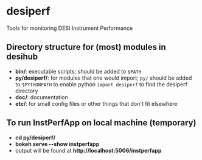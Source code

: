 # desiperf
Tools for monitoring DESI Instrument Performance

## Directory structure for (most) modules in desihub

  * **bin/**: executable scripts; should be added to `$PATH`
  * **py/desiperf/**: for modules that one would import; `py/` should be added to `$PYTHONPATH`
    to enable python `import desiperf` to find the desiperf directory
  * **doc/**: documentation
  * **etc/**: for small config files or other things that don't fit elsewhere

## To run InstPerfApp on local machine (temporary)
  * **cd py/desiperf/**
  * **bokeh serve --show instperfapp**
  * output will be found at **http://localhost:5006/instperfapp**
